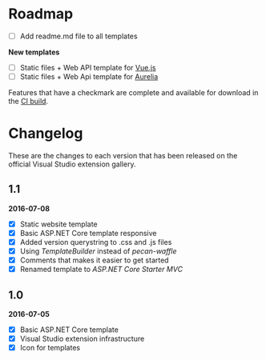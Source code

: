 # Roadmap

- [ ] Add readme.md file to all templates

**New templates**
- [ ] Static files + Web API template for [Vue.js](http://vuejs.org/)
- [ ] Static files + Web Api template for [Aurelia](https://github.com/aurelia/aurelia)

Features that have a checkmark are complete and available for
download in the
[CI build](http://vsixgallery.com/extension/ae9d6285-3f2a-4cbe-9021-82eb4d8b8c74/).

# Changelog

These are the changes to each version that has been released
on the official Visual Studio extension gallery.

## 1.1

**2016-07-08**

- [x] Static website template
- [x] Basic ASP.NET Core template responsive
- [x] Added version querystring to .css and .js files
- [x] Using _TemplateBuilder_ instead of _pecan-waffle_
- [x] Comments that makes it easier to get started
- [x] Renamed template to _ASP.NET Core Starter MVC_

## 1.0

**2016-07-05**

- [x] Basic ASP.NET Core template
- [x] Visual Studio extension infrastructure
- [x] Icon for templates